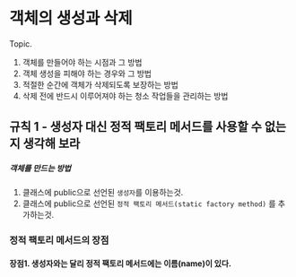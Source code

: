 # 객체의 생성과 삭제

Topic.
1. 객체를 만들어야 하는 시점과 그 방법
2. 객체 생성을 피해야 하는 경우와 그 방법
3. 적절한 순간에 객체가 삭제되도록 보장하는 방법
4. 삭제 전에 반드시 이루어져야 하는 청소 작업들을 관리하는 방법

## 규칙 1 - 생성자 대신 정적 팩토리 메서드를 사용할 수 없는지 생각해 보라
##### 객체를 만드는 방법
1. 클래스에 public으로 선언된 `생성자`를 이용하는것.
2. 클래스에 public으로 선언된 `정적 팩토리 메서드(static factory method)` 를 추가하는것.

### 정적 팩토리 메서드의 장점
#### 장점1. 생성자와는 달리 정적 팩토리 메서드에는 이름(name)이 있다.
